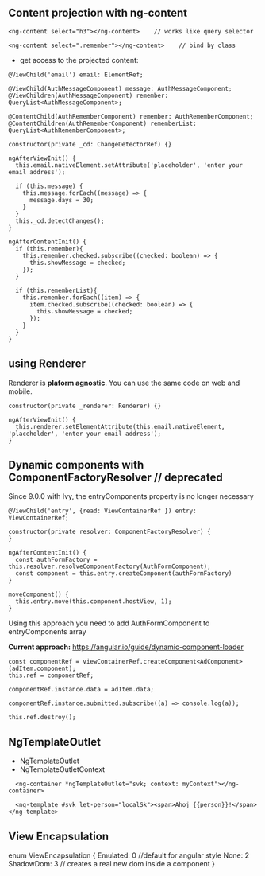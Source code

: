 ## Content projection with ng-content

```
<ng-content select="h3"></ng-content>    // works like query selector

<ng-content select=".remember"></ng-content>    // bind by class

```

- get access to the projected content:

```
@ViewChild('email') email: ElementRef;

@ViewChild(AuthMessageComponent) message: AuthMessageComponent;
@ViewChildren(AuthMessageComponent) remember: QueryList<AuthMessageComponent>;

@ContentChild(AuthRememberComponent) remember: AuthRememberComponent;
@ContentChildren(AuthRememberComponent) rememberList: QueryList<AuthRememberComponent>;

constructor(private _cd: ChangeDetectorRef) {}

ngAfterViewInit() {
  this.email.nativeElement.setAttribute('placeholder', 'enter your email address');
  
  if (this.message) {
    this.message.forEach((message) => {  
      message.days = 30;
    }
  }
  this._cd.detectChanges();
}

ngAfterContentInit() {
  if (this.remember){
    this.remember.checked.subscribe((checked: boolean) => {
      this.showMessage = checked;
    });
  }
  
  if (this.rememberList){
    this.remember.forEach((item) => {
      item.checked.subscribe((checked: boolean) => {
        this.showMessage = checked;
      });
    }
  }
}
```

## using Renderer

Renderer is **plaform agnostic**. You can use the same code on web and mobile.

```
constructor(private _renderer: Renderer) {}

ngAfterViewInit() {
  this.renderer.setElementAttribute(this.email.nativeElement, 'placeholder', 'enter your email address');
}
```

## Dynamic components with ComponentFactoryResolver // deprecated
Since 9.0.0 with Ivy, the entryComponents property is no longer necessary

```
@ViewChild('entry', {read: ViewContainerRef }) entry: ViewContainerRef;

constructor(private resolver: ComponentFactoryResolver) {
}

ngAfterContentInit() {
  const authFormFactory = this.resolver.resolveComponentFactory(AuthFormComponent);
  const component = this.entry.createComponent(authFormFactory)
}

moveComponent() {
  this.entry.move(this.component.hostView, 1);
}

```
Using this approach you need to add AuthFormComponent to entryComponents array

**Current approach:**
https://angular.io/guide/dynamic-component-loader

```
const componentRef = viewContainerRef.createComponent<AdComponent>(adItem.component);
this.ref = componentRef;

componentRef.instance.data = adItem.data;

componentRef.instance.submitted.subscribe((a) => console.log(a));

this.ref.destroy();

```

## NgTemplateOutlet

- NgTemplateOutlet
- NgTemplateOutletContext

```
  <ng-container *ngTemplateOutlet="svk; context: myContext"></ng-container>
  
  <ng-template #svk let-person="localSk"><span>Ahoj {{person}}!</span></ng-template>
```

## View Encapsulation

enum ViewEncapsulation {
  Emulated: 0           //default for angular style
  None: 2               
  ShadowDom: 3          // creates a real new dom inside a component
}

